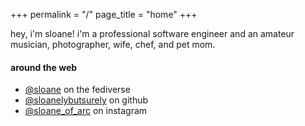 +++
permalink = "/"
page_title = "home"
+++

hey, i'm sloane! i'm a professional software engineer and an amateur musician, photographer, wife, chef, and pet mom.

#### around the web

- [@sloane](https://tech.lgbt/@sloane) on the fediverse
- [@sloanelybutsurely](https://github.com/sloanelybutsurely) on github
- [@sloane_of_arc](https://instagram.com/sloane_of_arc) on instagram
